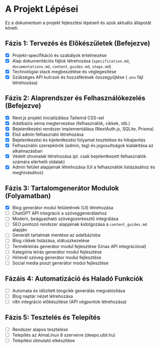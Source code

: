 # A Projekt Lépései

Ez a dokumentum a projekt fejlesztési lépéseit és azok aktuális állapotát követi.

## Fázis 1: Tervezés és Előkészületek (Befejezve)
- [x] Projekt-specifikáció és szabályok értelmezése
- [x] Alap dokumentációs fájlok létrehozása (`specification.md`, `documentations.md`, `content_guides.md`, `steps.md`)
- [x] Technológiai stack megbeszélése és véglegesítése
- [x] Szükséges API kulcsok és hozzáférések összegyűjtése (`.env` fájl létrehozása)

## Fázis 2: Alaprendszer és Felhasználókezelés (Befejezve)
- [x] Next.js projekt inicializálása Tailwind CSS-sel
- [x] Adatbázis séma megtervezése (felhasználók, cikkek, stb.)
- [x] Bejelentkezési rendszer implementálása (NextAuth.js, SQLite, Prisma)
- [x] Első admin felhasználó létrehozása
- [x] Bejelentkezési és kijelentkezési folyamat tesztelése és hibajavítás
- [x] Felhasználói szerepkörök (admin, tag) és jogosultságok kialakítása az alkalmazásban
- [x] Védett útvonalak létrehozása (pl. csak bejelentkezett felhasználók számára elérhető oldalak)
- [x] Admin felület alapjainak létrehozása (UI a felhasználók listázásához és meghívásához)

## Fázis 3: Tartalomgenerátor Modulok (Folyamatban)
- [x] Blog generátor modul felületének (UI) létrehozása
- [ ] ChatGPT API integráció a szöveggeneráláshoz
- [ ] Modern, beágyazható szövegszerkesztő integrálása
- [ ] SEO pontozó rendszer alapjainak kidolgozása a `content_guides.md` alapján
- [ ] Generált tartalmak mentése az adatbázisba
- [ ] Blog cikkek listázása, státuszkezelése
- [ ] Termékleírás generátor modul fejlesztése (Unas API integrációval)
- [ ] Kategória leírás generátor modul fejlesztése
- [ ] Hírlevél szöveg generátor modul fejlesztése
- [ ] Social media poszt generátor modul fejlesztése

## Fázáis 4: Automatizáció és Haladó Funkciók
- [ ] Automata és időzített blogcikk generálás megvalósítása
- [ ] Blog naptár nézet létrehozása
- [ ] n8n integráció előkészítése (API végpontok létrehozása)

## Fázis 5: Tesztelés és Telepítés
- [ ] Rendszer alapos tesztelése
- [ ] Telepítés az AlmaLinux 8 szerverre (deepo.ubli.hu)
- [ ] Telepítési útmutató elkészítése 